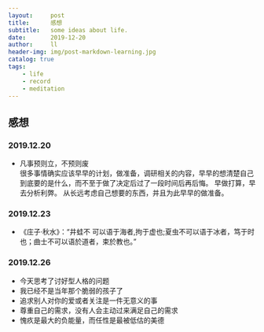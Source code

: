 ```yaml
---
layout:     post
title:      感想
subtitle:   some ideas about life.
date:       2019-12-20
author:     ll
header-img: img/post-markdown-learning.jpg
catalog: true
tags:
    - life
    - record
    - meditation
---
```

## 感想
### 2019.12.20
- 凡事预则立，不预则废  
很多事情确实应该早早的计划，做准备，调研相关的内容，早早的想清楚自己到底要的是什么，而不至于做了决定后过了一段时间后再后悔。
早做打算，早去分析利弊。
从长远考虑自己想要的东西，并且为此早早的做准备。
### 2019.12.23
- 《庄子·秋水》：“井蛙不 可以语于海者,拘于虚也;夏虫不可以语于冰者，笃于时也；曲士不可以语於道者，束於教也。”
### 2019.12.26
- 今天思考了讨好型人格的问题
- 我已经不是当年那个脆弱的孩子了
- 追求别人对你的爱或者关注是一件无意义的事
- 尊重自己的需求，没有人会主动过来满足自己的需求
- 愧疚是最大的负能量，而任性是最被低估的美德 